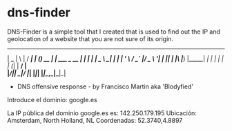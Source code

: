 # dns-finder
DNS-Finder is a simple tool that I created that is used to find out the IP and geolocation of a website that you are not sure of its origin.

 ____  _   _ ____        _____ _           _           
|  _ \| \ | / ___|      |  ___(_)_ __   __| | ___ _ __ 
| | | |  \| \___ \ _____| |_  | | '_ \ / _` |/ _ \ '__|
| |_| | |\  |___) |_____|  _| | | | | | (_| |  __/ |   
|____/|_| \_|____/      |_|   |_|_| |_|\__,_|\___|_|   
                                                       

- DNS offensive response - by Francisco Martin aka 'Blodyfied'


Introduce el dominio: google.es

La IP pública del dominio google.es es: 142.250.179.195
Ubicación: Amsterdam, North Holland, NL
Coordenadas: 52.3740,4.8897

